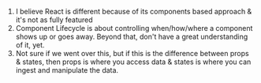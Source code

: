 1. I believe React is different because of its components based approach & it's not as fully featured
2. Component Lifecycle is about controlling when/how/where a component shows up or goes away. Beyond that, don't have a great understanding of it, yet.
3. Not sure if we went over this, but if this is the difference between props & states, then props is where you access data & states is where you can ingest and manipulate the data.
